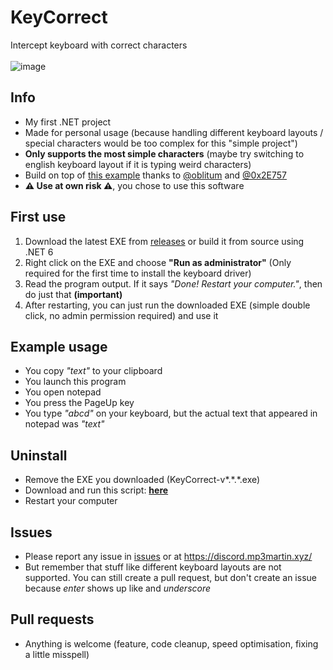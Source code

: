 # KeyCorrect
Intercept keyboard with correct characters<br><br>
![image](https://github.com/MP3Martin/KeyCorrect/assets/60501493/c56b4e5c-1a1a-4bf0-83c3-a55cf0ae70f6)


## Info
- My first .NET project
- Made for personal usage (because handling different keyboard layouts / special characters would be too complex for this "simple project")
- **Only supports the most simple characters** (maybe try switching to english keyboard layout if it is typing weird characters)
- Build on top of [this example](https://github.com/0x2E757/InputInterceptor#example-application) thanks to [@oblitum](https://github.com/oblitum) and [@0x2E757](https://github.com/0x2E757)
- **⚠️ Use at own risk ⚠️**, you chose to use this software

## First use
1. Download the latest EXE from [releases](https://github.com/MP3Martin/KeyCorrect/releases/latest) or build it from source using .NET 6
2. Right click on the EXE and choose **"Run as administrator"** (Only required for the first time to install the keyboard driver)
3. Read the program output. If it says *"Done! Restart your computer."*, then do just that **(important)**
4. After restarting, you can just run the downloaded EXE (simple double click, no admin permission required) and use it

## Example usage
- You copy *"text"* to your clipboard
- You launch this program
- You open notepad
- You press the PageUp key
- You type *"abcd"* on your keyboard, but the actual text that appeared in notepad was *"text"*

## Uninstall
- Remove the EXE you downloaded (KeyCorrect-v\*.\*.\*.exe)
- Download and run this script: **[here](https://github.com/MP3Martin/KeyCorrect/blob/main/scripts/uninstall-interception-driver-run-as-admin.exe)**
- Restart your computer

## Issues
- Please report any issue in [issues](https://github.com/MP3Martin/KeyCorrect/issues) or at https://discord.mp3martin.xyz/
- But remember that stuff like different keyboard layouts are not supported. You can still create a pull request, but don't create an issue because *enter* shows up like and *underscore*

## Pull requests
- Anything is welcome (feature, code cleanup, speed optimisation, fixing a little misspell)
